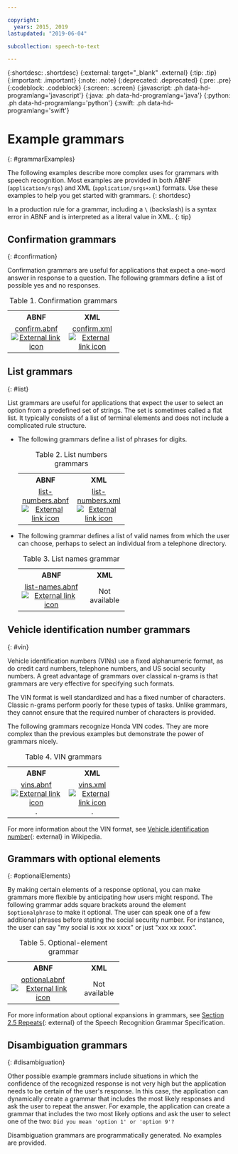 ```yaml
---

copyright:
  years: 2015, 2019
lastupdated: "2019-06-04"

subcollection: speech-to-text

---
```


{:shortdesc: .shortdesc}
{:external: target="_blank" .external}
{:tip: .tip}
{:important: .important}
{:note: .note}
{:deprecated: .deprecated}
{:pre: .pre}
{:codeblock: .codeblock}
{:screen: .screen}
{:javascript: .ph data-hd-programlang='javascript'}
{:java: .ph data-hd-programlang='java'}
{:python: .ph data-hd-programlang='python'}
{:swift: .ph data-hd-programlang='swift'}

# Example grammars
{: #grammarExamples}

The following examples describe more complex uses for grammars with speech recognition. Most examples are provided in both ABNF (`application/srgs`) and XML (`application/srgs+xml`) formats. Use these examples to help you get started with grammars.
{: shortdesc}

In a production rule for a grammar, including a `\` (backslash) is a syntax error in ABNF and is interpreted as a literal value in XML.
{: tip}

## Confirmation grammars
{: #confirmation}

Confirmation grammars are useful for applications that expect a one-word answer in response to a question. The following grammars define a list of possible yes and no responses.

<table style="width:50%">
  <caption>Table 1. Confirmation grammars</caption>
  <tr>
    <th style="text-align:center">ABNF</th>
    <th style="text-align:center">XML</th>
  </tr>
  <tr>
    <td style="text-align:center">
      <a target="_blank" href="https://watson-developer-cloud.github.io/doc-tutorial-downloads/speech-to-text/grammars/confirm.abnf" download="confirm.abnf">confirm.abnf <img src="../../icons/launch-glyph.svg" alt="External link icon" title="External link icon"></a>
    </td>
    <td style="text-align:center">
      <a target="_blank" href="https://watson-developer-cloud.github.io/doc-tutorial-downloads/speech-to-text/grammars/confirm.xml" download="confirm.xml">confirm.xml <img src="../../icons/launch-glyph.svg" alt="External link icon" title="External link icon"></a>
    </td>
  </tr>
</table>

## List grammars
{: #list}

List grammars are useful for applications that expect the user to select an option from a predefined set of strings. The set is sometimes called a flat list. It typically consists of a list of terminal elements and does not include a complicated rule structure.

-   The following grammars define a list of phrases for digits.

    <table style="width:50%">
      <caption>Table 2. List numbers grammars</caption>
      <tr>
        <th style="text-align:center">ABNF</th>
        <th style="text-align:center">XML</th>
      </tr>
      <tr>
        <td style="text-align:center">
          <a target="_blank" href="https://watson-developer-cloud.github.io/doc-tutorial-downloads/speech-to-text/grammars/list-numbers.abnf" download="list-numbers.abnf">list-numbers.abnf <img src="../../icons/launch-glyph.svg" alt="External link icon" title="External link icon"></a>
        </td>
        <td style="text-align:center">
          <a target="_blank" href="https://watson-developer-cloud.github.io/doc-tutorial-downloads/speech-to-text/grammars/list-numbers.xml" download="list-numbers.xml">list-numbers.xml <img src="../../icons/launch-glyph.svg" alt="External link icon" title="External link icon"></a>
        </td>
      </tr>
    </table>

-   The following grammar defines a list of valid names from which the user can choose, perhaps to select an individual from a telephone directory.

    <table style="width:50%">
      <caption>Table 3. List names grammar</caption>
      <tr>
        <th style="text-align:center">ABNF</th>
        <th style="text-align:center">XML</th>
      </tr>
      <tr>
        <td style="text-align:center">
          <a target="_blank" href="https://watson-developer-cloud.github.io/doc-tutorial-downloads/speech-to-text/grammars/list-names.abnf" download="list-names.abnf">list-names.abnf <img src="../../icons/launch-glyph.svg" alt="External link icon" title="External link icon"></a>
        </td>
        <td style="text-align:center">
          Not available
        </td>
      </tr>
    </table>

## Vehicle identification number grammars
{: #vin}

Vehicle identification numbers (VINs) use a fixed alphanumeric format, as do credit card numbers, telephone numbers, and US social security numbers. A great advantage of grammars over classical n-grams is that grammars are very effective for specifying such formats.

The VIN format is well standardized and has a fixed number of characters. Classic n-grams perform poorly for these types of tasks. Unlike grammars, they cannot ensure that the required number of characters is provided.

The following grammars recognize Honda VIN codes. They are more complex than the previous examples but demonstrate the power of grammars nicely.

<table style="width:50%">
  <caption>Table 4. VIN grammars</caption>
  <tr>
    <th style="text-align:center">ABNF</th>
    <th style="text-align:center">XML</th>
  </tr>
  <tr>
    <td style="text-align:center">
      <a target="_blank" href="https://watson-developer-cloud.github.io/doc-tutorial-downloads/speech-to-text/grammars/vins.abnf" download="vins.abnf">vins.abnf <img src="../../icons/launch-glyph.svg" alt="External link icon" title="External link icon"></a>.
    </td>
    <td style="text-align:center">
      <a target="_blank" href="https://watson-developer-cloud.github.io/doc-tutorial-downloads/speech-to-text/grammars/vins.xml" download="vins.xml">vins.xml <img src="../../icons/launch-glyph.svg" alt="External link icon" title="External link icon"></a>.
    </td>
  </tr>
</table>

For more information about the VIN format, see [Vehicle identification number](https://wikipedia.org/wiki/Vehicle_identification_number){: external} in Wikipedia.

## Grammars with optional elements
{: #optionalElements}

By making certain elements of a response optional, you can make grammars more flexible by anticipating how users might respond. The following grammar adds square brackets around the element `$optionalphrase` to make it optional. The user can speak one of a few additional phrases before stating the social security number. For instance, the user can say "my social is xxx xx xxxx" or just "xxx xx xxxx".

<table style="width:50%">
  <caption>Table 5. Optional-element grammar</caption>
  <tr>
    <th style="text-align:center">ABNF</th>
    <th style="text-align:center">XML</th>
  </tr>
  <tr>
    <td style="text-align:center">
      <a target="_blank" href="https://watson-developer-cloud.github.io/doc-tutorial-downloads/speech-to-text/grammars/optional.abnf" download="optional.abnf">optional.abnf <img src="../../icons/launch-glyph.svg" alt="External link icon" title="External link icon"></a>
    </td>
    <td style="text-align:center">
      Not available
    </td>
  </tr>
</table>

For more information about optional expansions in grammars, see [Section 2.5 Repeats](https://www.w3.org/TR/speech-grammar/#S2.5){: external} of the Speech Recognition Grammar Specification.

## Disambiguation grammars
{: #disambiguation}

Other possible example grammars include situations in which the confidence of the recognized response is not very high but the application needs to be certain of the user's response. In this case, the application can dynamically create a grammar that includes the most likely responses and ask the user to repeat the answer. For example, the application can create a grammar that includes the two most likely options and ask the user to select one of the two: `Did you mean 'option 1' or 'option 9'?`

Disambiguation grammars are programmatically generated. No examples are provided.
